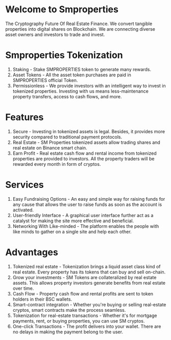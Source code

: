 <h1> Welcome to Smproperties </h1>

The Cryptography Future Of Real Estate Finance.
We convert tangible properties into digital shares on Blockchain. We are connecting diverse asset owners and investors to trade and invest.

<h1> Smproperties Tokenization </h1>

1. Staking - Stake SMPROPERTIES token to generate many rewards.
2. Asset Tokens - All the asset token purchases are paid in SMPROPERTIES official Token.
3. Permissionless - We provide investors with an intelligent way to invest in tokenized properties. Investing with us means less-maintenance property transfers, access to cash flows, and more.

<h1> Features </h1>

1. Secure - Investing in tokenized assets is legal. Besides, it provides more security compared to traditional payment protocols.
2. Real Estate - SM Properties tokenized assets allow trading shares and real estate on Binance smart chain.
3. Earn Profit - Real estate cash flow and rental income from tokenized properties are provided to investors. All the property traders will be rewarded every month in form of cryptos.

<h1> Services </h1>

1. Easy Fundraising Options - An easy and simple way for raising funds for any cause that allows the user to raise funds as soon as the account is activated.
2. User-friendly Interface - A graphical user interface further act as a catalyst for making the site more effective and beneficial.
3. Networking With Like-minded - The platform enables the people with like minds to gather on a single site and help each other.

<h1> Advantages </h1>

1. Tokenized real estate - Tokenization brings a liquid asset class kind of real estate. Every property has its tokens that can buy and sell on-chain.
2. Grow your investments - SM Tokens are collateralized by real estate assets. This allows property investors generate benefits from real estate over time.
3. Cash Flow - Property cash flow and rental profits are sent to token holders in their BSC wallets.
4. Smart-contract integration - Whether you're buying or selling real-estate cryptos, smart contracts make the process seamless.
5. Tokenization for real-estate transactions - Whether it's for mortgage payments, rent, or buying properties, you can use SM cryptos.
6. One-click Transactions - The profit delivers into your wallet. There are no delays in making the payment belong to the user.
